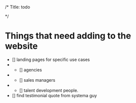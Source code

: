 /*
Title: todo

*/


# Things that need adding to the website

* [] landing pages for specific use cases
* * [] agencies
* * [] sales managers
* * [] talent development people.
* [] find testimonial quote from systema guy
